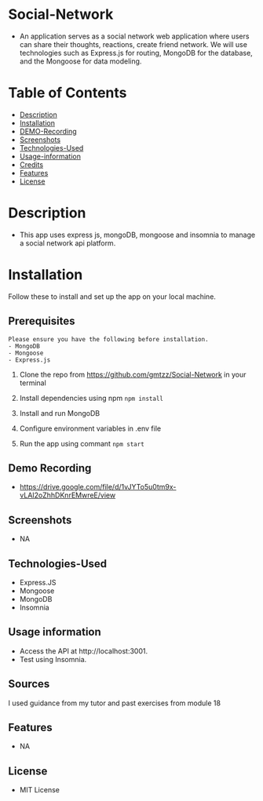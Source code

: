 # Social-Network
* An application serves as a social network web application where users can share their thoughts, reactions, create friend network. We will use technologies such as Express.js for routing, MongoDB for the database, and the Mongoose for data modeling. 
# Table of Contents
* [Description](#Description)
* [Installation](#Installation)
* [DEMO-Recording](#DEMO-Recording)
* [Screenshots](#Screenshots)
* [Technologies-Used](#Technologies-used)
* [Usage-information](#Usage-information)
* [Credits](#Credits)
* [Features](#Features)
* [License](#License)
# Description 
* This app uses express js, mongoDB, mongoose and insomnia to manage a social network api platform.  

# Installation
Follow these to install and set up the app on your local machine.
## Prerequisites
    Please ensure you have the following before installation. 
    - MongoDB
    - Mongoose
    - Express.js
1. Clone the repo from https://github.com/gmtzz/Social-Network in your terminal
 
2. Install dependencies using npm `npm install`

3. Install and run MongoDB

4. Configure environment variables in .env file 

5. Run the app using commant `npm start`

## Demo Recording
* https://drive.google.com/file/d/1vJYTo5u0tm9x-vLAI2oZhhDKnrEMwreE/view 
## Screenshots
 * NA
## Technologies-Used
* Express.JS
* Mongoose
* MongoDB
* Insomnia

## Usage information
* Access the API at http://localhost:3001.
* Test using  Insomnia. 
## Sources
I used guidance from my tutor and past exercises from module 18
## Features
*   NA
## License
* MIT License